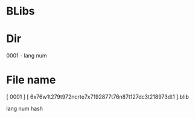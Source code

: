 BLibs
===

Dir
=
0001 - lang num


File name
=
[ 0001 ] [ 6x76w1t279t972ncrte7x7192877t76n87t127dc3t218973dt1 ].blib

lang num   hash
